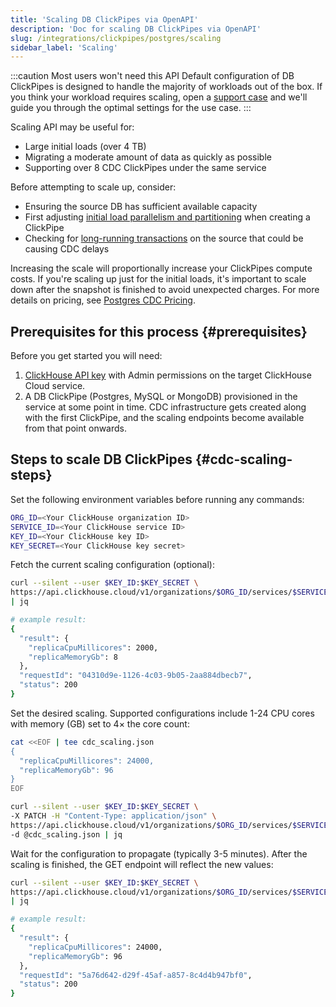 ```yaml
---
title: 'Scaling DB ClickPipes via OpenAPI'
description: 'Doc for scaling DB ClickPipes via OpenAPI'
slug: /integrations/clickpipes/postgres/scaling
sidebar_label: 'Scaling'
---
```


:::caution Most users won't need this API
Default configuration of DB ClickPipes is designed to handle the majority of workloads out of the box. If you think your workload requires scaling, open a [support case](https://clickhouse.com/support/program) and we'll guide you through the optimal settings for the use case.
:::

Scaling API may be useful for:
- Large initial loads (over 4 TB)
- Migrating a moderate amount of data as quickly as possible
- Supporting over 8 CDC ClickPipes under the same service

Before attempting to scale up, consider:
- Ensuring the source DB has sufficient available capacity
- First adjusting [initial load parallelism and partitioning](/integrations/data-ingestion/clickpipes/postgres/parallel_initial_load) when creating a ClickPipe
- Checking for [long-running transactions](/integrations/clickpipes/postgres/sync_control#transactions-pg-sync) on the source that could be causing CDC delays

Increasing the scale will proportionally increase your ClickPipes compute costs. If you're scaling up just for the initial loads, it's important to scale down after the snapshot is finished to avoid unexpected charges. For more details on pricing, see [Postgres CDC Pricing](/cloud/manage/billing/overview#clickpipes-for-postgres-cdc).

## Prerequisites for this process {#prerequisites}

Before you get started you will need:

1. [ClickHouse API key](/cloud/manage/openapi) with Admin permissions on the target ClickHouse Cloud service.
2. A DB ClickPipe (Postgres, MySQL or MongoDB) provisioned in the service at some point in time. CDC infrastructure gets created along with the first ClickPipe, and the scaling endpoints become available from that point onwards.

## Steps to scale DB ClickPipes {#cdc-scaling-steps}

Set the following environment variables before running any commands:

```bash
ORG_ID=<Your ClickHouse organization ID>
SERVICE_ID=<Your ClickHouse service ID>
KEY_ID=<Your ClickHouse key ID>
KEY_SECRET=<Your ClickHouse key secret>
```

Fetch the current scaling configuration (optional):

```bash
curl --silent --user $KEY_ID:$KEY_SECRET \
https://api.clickhouse.cloud/v1/organizations/$ORG_ID/services/$SERVICE_ID/clickpipesCdcScaling \
| jq

# example result:
{
  "result": {
    "replicaCpuMillicores": 2000,
    "replicaMemoryGb": 8
  },
  "requestId": "04310d9e-1126-4c03-9b05-2aa884dbecb7",
  "status": 200
}
```

Set the desired scaling. Supported configurations include 1-24 CPU cores with memory (GB) set to 4× the core count:

```bash
cat <<EOF | tee cdc_scaling.json
{
  "replicaCpuMillicores": 24000,
  "replicaMemoryGb": 96
}
EOF

curl --silent --user $KEY_ID:$KEY_SECRET \
-X PATCH -H "Content-Type: application/json" \
https://api.clickhouse.cloud/v1/organizations/$ORG_ID/services/$SERVICE_ID/clickpipesCdcScaling \
-d @cdc_scaling.json | jq
```

Wait for the configuration to propagate (typically 3-5 minutes). After the scaling is finished, the GET endpoint will reflect the new values:

```bash
curl --silent --user $KEY_ID:$KEY_SECRET \
https://api.clickhouse.cloud/v1/organizations/$ORG_ID/services/$SERVICE_ID/clickpipesCdcScaling \
| jq

# example result:
{
  "result": {
    "replicaCpuMillicores": 24000,
    "replicaMemoryGb": 96
  },
  "requestId": "5a76d642-d29f-45af-a857-8c4d4b947bf0",
  "status": 200
}
```
